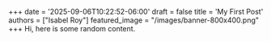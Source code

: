 +++
date = '2025-09-06T10:22:52-06:00'
draft = false
title = 'My First Post'
authors = ["Isabel Roy"]
featured_image = "/images/banner-800x400.png"
+++
Hi, here is some random content.